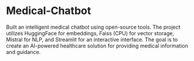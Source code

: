 # Medical-Chatbot
Built an intelligent medical chatbot using open-source tools. The project utilizes HuggingFace for embeddings, Faiss (CPU) for vector storage, Mistral for NLP, and Streamlit for an interactive interface. The goal is to create an AI-powered healthcare solution for providing medical information and guidance.
